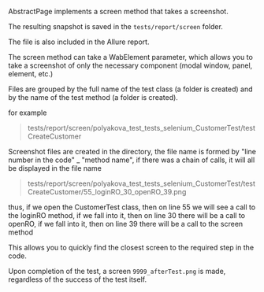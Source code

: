 AbstractPage implements a screen method that takes a screenshot.

The resulting snapshot is saved in the `tests/report/screen` folder.

The file is also included in the Allure report.

The screen method can take a WabElement parameter, which allows you to take a screenshot of only the necessary component (modal window, panel, element, etc.)

Files are grouped by the full name of the test class (a folder is created) and by the name of the test method (a folder is created).

for example
> tests/report/screen/polyakova_test_tests_selenium_CustomerTest/testCreateCustomer

Screenshot files are created in the directory, the file name is formed by "line number in the code" _ "method name", if there was a chain of calls, it will all be displayed in the file name
> tests/report/screen/polyakova_test_tests_selenium_CustomerTest/testCreateCustomer/55_loginRO_30_openRO_39.png

thus, if we open the CustomerTest class, then on line 55 we will see a call to the loginRO method, if we fall into it, then on line 30 there will be a call to openRO, if we fall into it, then on line 39 there will be a call to the screen method

This allows you to quickly find the closest screen to the required step in the code.

Upon completion of the test, a screen `9999_afterTest.png` is made, regardless of the success of the test itself.
